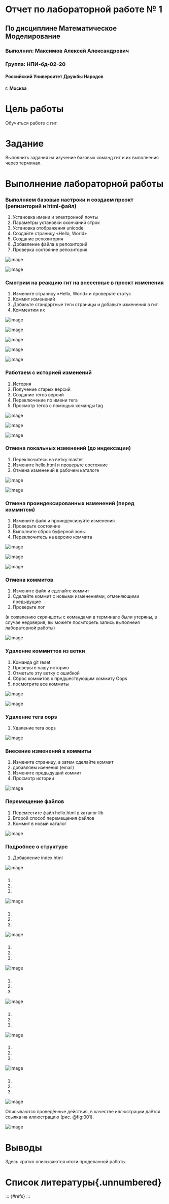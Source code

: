 
# Отчет по лабораторной работе № 1

## По дисциплине Математическое Моделирование

### Выполнил: Максимов Алексей Александрович
### Группа: НПИ-бд-02-20

  #### Российский Университет Дружбы Народов
  #### г. Москва


# Цель работы

Обучиться работе с гит.

# Задание

Выполнить задания на изучение базовых команд гит и их выполнения через терминал.

# Выполнение лабораторной работы
### Выполняем базовые настроки и создаем проэкт (репизиторий и html-файл)

1. Установка имени и электронной почты
2. Параметры установки окончаний строк
3. Установка отображения unicode
4. Создайте страницу «Hello, World»
5. Создание репозитория
6. Добавление файла в репозиторий
7. Проверка состояние репозитория

![image](image/1.PNG)

![image](image/2.PNG)

### Смотрим на реакцию гит на внесенные в проэкт изменения

1. Измените страницу «Hello, World» и проверьте статус
2. Коммит изменений
3. Добавьте стандартные теги страницы и добавьте изменения в гит
4. Комментим их


![image](image/3.PNG)

![image](image/4.PNG)

![image](image/5.PNG)

![image](image/6.PNG)

![image](image/7.PNG)

### Работаем с историей изменений

1. История
2. Получение старых версий
3. Создание тегов версий
4. Переключение по имени тега
5. Просмотр тегов с помощью команды tag

![image](image/8.PNG)

![image](image/9.PNG)

![image](image/10.PNG)

### Отмена локальных изменений (до индексации)

1. Переключитесь на ветку master
2. Измените hello.html и  проверьте состояние
3. Отмена изменений в рабочем каталоге

![image](image/12.PNG)

![image](image/11.PNG)

### Отмена проиндексированных изменений (перед коммитом)

1. Измените файл и проиндексируйте изменения
2. Проверьте состояние
3. Выполните сброс буферной зоны
4. Переключитесь на версию коммита

![image](image/12.PNG)

![image](image/13.PNG)

![image](image/14.PNG)

### Отмена коммитов

1. Измените файл и сделайте коммит
2. Сделайте коммит с новыми изменениями, отменяющими предыдущие
3. Проверьте лог

(к сожалению скриншоты с командами в терминале были утеряны, в случае недоверия, вы можете посмтореть запись выполнеия лабораторной работы)

![image](image/14.PNG)

### Удаление коммиттов из ветки

1. Команда git reset
2. Проверьте нашу историю
3. Отметьте эту ветку с ошибкой
4. Сброс коммитов к предшествующим коммиту Oops
5. посмотрите все коммиты

![image](image/15.PNG)

![image](image/16.PNG)

### Удаление тега oops

1. Удаление тега oops

![image](image/17.PNG)

### Внесение изменений в коммиты

1. Измените страницу, а затем сделайте коммит
2. добавляем изенения (email)
3. Измените предыдущий коммит
4. Просмотр истории

![image](image/18.PNG)

### Перемещение файлов

1. Переместите файл hello.html в каталог lib
2. Второй способ перемещения файлов
3. Коммит в новый каталог

![image](image/19.PNG)

### Подробнее о структуре

1. Добавление index.html 

![image](image/20.PNG)

###

1.
2.
3.

![image](image/.PNG)

###

1.
2.
3.

![image](image/.PNG)

###

1.
2.
3.

![image](image/.PNG)

###

1.
2.
3.

![image](image/.PNG)

###

1.
2.
3.

![image](image/.PNG)

###

1.
2.
3.

![image](image/.PNG)

###

1.
2.
3.

![image](image/.PNG)




Описываются проведённые действия, в качестве иллюстрации даётся ссылка на иллюстрацию (рис. @fig:001).

![image](image/1.PNG)

# Выводы

Здесь кратко описываются итоги проделанной работы.

# Список литературы{.unnumbered}

::: {#refs}
:::
